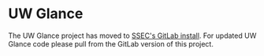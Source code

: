 # UW Glance

The UW Glance project has moved to [SSEC's GitLab install](https://gitlab.ssec.wisc.edu/evas/UW-Glance).
For updated UW Glance code please pull from the GitLab version of this project.
